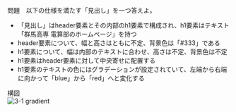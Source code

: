 問題　以下の仕様を満たす「見出し」を一つ答えよ。
  - 「見出し」はheader要素とその内部のh1要素で構成され、h1要素はテキスト「群馬高専 電算部のホームページ」を持つ
  - header要素について、幅と高さはともに不定、背景色は「#333」である
  - h1要素について、幅は内部のテキストに合わせ、高さは不定、背景色は不定
  - h1要素はheader要素に対して中央寄せに配置する
  - h1要素のテキストの色にはグラデーションが設定されていて、左端から右端に向かって「blue」から「red」へと変化する

構図  
![3-1 gradient](https://github.com/slerk3357/webGroup/assets/115073776/fa422a83-0ea8-4cf9-940e-f682f2f00bb9)
